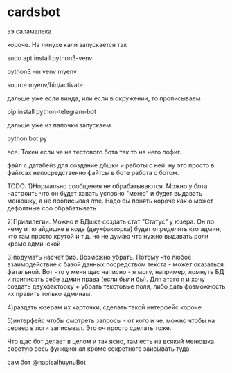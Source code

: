# cardsbot
ээ саламалека 


короче. На линухе кали запускается так

sudo apt install python3-venv

python3 -m venv myenv

source myenv/bin/activate

дальше уже если винда, или если в окружении, то прописываем

pip install python-telegram-bot

дальше уже из папочки запускаем

python bot.py

все.
Токен если че на тестового бота так то на него пофиг.

файл с датабейз для создание дбшки и работы с ней. ну это просто
в файтсах непосредственно файтсы
в боте работа с ботом.

TODO:
1)Нормально сообщения не обрабатываются. Можно у бота настроить что он будет хавать условно "меню" и будет выдавать менюшку, а не прописывая /me. Надо бы понять короче как о может дефолтные соо обрабатывать

2)Привилегии. Можно в БДшке создать стат "Статус" у юзера. Он по нему и по айдишке в коде (двухфакторка) будет определять кто админ, кто там просто крутой и т.д. но не думаю что нужно выдавать роли кроме админской

3)подумать насчет био. Возможно убрать. Потому что любое взаимодействие с базой данных посредством текста - может оказаться фатальной. Вот что у меня щас написно - я могу, например, ломнуть БД и приписать себе админ права (если были бы). Для этого я и хочу создать двухфакторку + убрать текстовые поля, либо дать фозможность их править только админам.

4)раздать юзерам их карточки, сделать такой интерфейс короче.

5)интерфейс чтобы смотреть запросы - от кого и че. можно чтобы на сервер в логи записывал. Это оч просто сделать тоже.


Что щас бот делает в целом и так ясно, там есть на всякий менюшка. советую весь функционал кроме секретного заисывать туда.

сам бот @napisalhuynuBot
